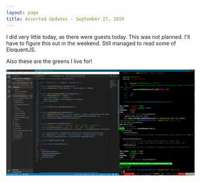 ```yaml
---
layout: page
title: Assorted Updates - September 27, 2019
---
```


I did very little today, as there were guests today. This was not planned.
I'll have to figure this out in the weekend. Still managed to read some of
EloquentJS.

Also these are the greens I live for!

[![The Greens](/public/images/solutions-green.png)](/public/images/solutions-green.png)
